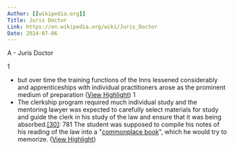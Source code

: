 ```yaml
---
Author: [[wikipedia.org]]
Title: Juris Doctor
Link: https://en.wikipedia.org/wiki/Juris_Doctor
Date: 2024-07-06
---
```

A - Juris Doctor

1
- but over time the training functions of the Inns lessened considerably and apprenticeships with individual practitioners arose as the prominent medium of preparation ([View Highlight](https://read.readwise.io/read/01hczpq0barsmtfne6hbty16yq))
1
- The clerkship program required much individual study and the mentoring lawyer was expected to carefully select materials for study and guide the clerk in his study of the law and ensure that it was being absorbed.[[30]](https://en.wikipedia.org/wiki/Juris_Doctor#cite_note-Moline-2003-31): 781 The student was supposed to compile his notes of his reading of the law into a "[commonplace book](https://en.wikipedia.org/wiki/Commonplace_book)", which he would try to memorize. ([View Highlight](https://read.readwise.io/read/01hczpwpgjz306kdt8srhfmhed))
